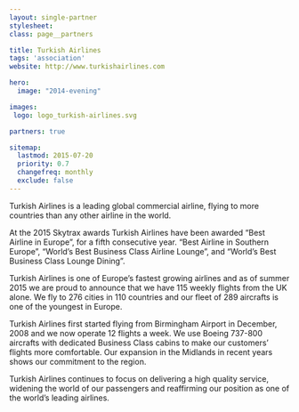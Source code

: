 ```yaml
---
layout: single-partner
stylesheet:
class: page__partners

title: Turkish Airlines
tags: 'association'
website: http://www.turkishairlines.com

hero:
  image: "2014-evening"

images:
 logo: logo_turkish-airlines.svg

partners: true

sitemap:
  lastmod: 2015-07-20
  priority: 0.7
  changefreq: monthly
  exclude: false
---
```

Turkish Airlines is a leading global commercial airline, flying to more countries than any other airline in the world.

At the 2015 Skytrax awards Turkish Airlines have been awarded &ldquo;Best Airline in Europe&rdquo;, for a fifth consecutive year. &ldquo;Best Airline in Southern Europe&rdquo;, &ldquo;World&rsquo;s Best Business Class Airline Lounge&rdquo;, and &ldquo;World&rsquo;s Best Business Class Lounge Dining&rdquo;.

Turkish Airlines is one of Europe&rsquo;s fastest growing airlines and as of summer 2015 we are proud to announce that we have 115 weekly flights from the UK alone. We fly to 276 cities in 110 countries and our fleet of 289 aircrafts is one of the youngest in Europe.

Turkish Airlines first started flying from Birmingham Airport in December, 2008 and we now operate 12 flights a week. We use Boeing 737-800 aircrafts with dedicated Business Class cabins to make our customers&rsquo; flights more comfortable. Our expansion in the Midlands in recent years shows our commitment to the region.

Turkish Airlines continues to focus on delivering a high quality service, widening the world of our passengers and reaffirming our position as one of the world&rsquo;s leading airlines.
